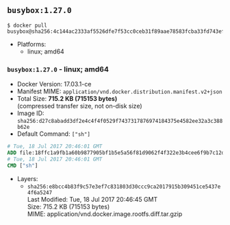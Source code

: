 ## `busybox:1.27.0`

```console
$ docker pull busybox@sha256:4c144ac2333af5526dfe7f53cc0ceb31f89aae78583fcba33fd743ef95fc9e3d
```

-	Platforms:
	-	linux; amd64

### `busybox:1.27.0` - linux; amd64

-	Docker Version: 17.03.1-ce
-	Manifest MIME: `application/vnd.docker.distribution.manifest.v2+json`
-	Total Size: **715.2 KB (715153 bytes)**  
	(compressed transfer size, not on-disk size)
-	Image ID: `sha256:d27c8abadd3df2e4c4f4f0529f7437317876974184375e4582ee32a3c388b62e`
-	Default Command: `["sh"]`

```dockerfile
# Tue, 18 Jul 2017 20:46:01 GMT
ADD file:18ffc1a9fb1a60b9877905bf1b5e5a56f81d9062f4f322e3b4cee6f9b7c12d89 in / 
# Tue, 18 Jul 2017 20:46:01 GMT
CMD ["sh"]
```

-	Layers:
	-	`sha256:e8bcc4b83f9c57e3ef7c831803d30ccc9ca2017915b309451ce5437e4f6a5247`  
		Last Modified: Tue, 18 Jul 2017 20:46:45 GMT  
		Size: 715.2 KB (715153 bytes)  
		MIME: application/vnd.docker.image.rootfs.diff.tar.gzip
